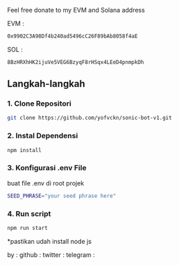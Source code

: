 Feel free donate to my EVM and Solana address

EVM :

```bash
0x9902C3A98Df4b240ad5496cC26F89bAb8058f4aE
```

SOL :

```bash
8BzHRXhHK2ijuVe5VEG6BzyqF8rHSqx4LEeD4pnmpkDh
```

## Langkah-langkah

### 1. Clone Repositori

```bash
git clone https://github.com/yofvckn/sonic-bot-v1.git
```

### 2. Instal Dependensi

```bash
npm install
```

### 3. Konfigurasi .env File

buat file .env di root projek

```bash
SEED_PHRASE="your seed phrase here"
```

### 4. Run script

```bash
npm run start
```

\*pastikan udah install node js

by :
github : 
twitter : 
telegram : 
